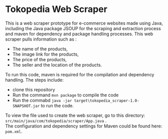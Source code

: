 # Tokopedia Web Scraper
This is a web scraper prototype for e-commerce websites made using Java, including the Java package JSOUP for the scraping and extraction process and maven for dependency and package handling processes.
This web scraper pulls information such as :
* The name of the products,
* The image link for the products,
* The price of the products,
* The seller and the location of the products.

To run this code, maven is required for the compilation and dependency handling.
The steps include:
* clone this repository
* Run the command ```mvn package``` to compile the code
* Run the commabd ```java -jar target\tokopedia_scraper-1.0-SNAPSHOT.jar``` to run the code.

To view the file used to create the web scraper, go to this directory:
```src/main/java/com/tokopedia/scraper/App.java``` .
<br/>
The configuration and dependency settings for Maven could be found here:
```pom.xml```.
